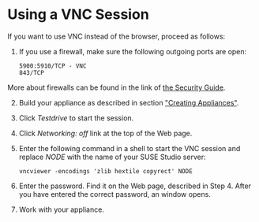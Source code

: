 # Using a VNC Session

If you want to use VNC instead of the browser, proceed as follows:

1. If you use a firewall, make sure the following outgoing ports are open:

       5900:5910/TCP - VNC
       843/TCP
       
  More about firewalls can be found in the link of [the Security Guide](http://www.novell.com/documentation/sles11/book_security/data/cha_security_firewall.html).

2. Build your appliance as described in section ["Creating
Appliances"][create].

3. Click *Testdrive* to start the session.

4. Click *Networking: off* link at the top of the Web page.

5. Enter the following command in a shell to start the VNC session and
   replace *NODE* with the name of your SUSE Studio server:

       vncviewer -encodings 'zlib hextile copyrect' NODE

6. Enter the password. Find it on the Web page, described in Step 4.
   After you have entered the correct password, an window opens.

7. Work with your appliance.



[create]: ../create/index.html
